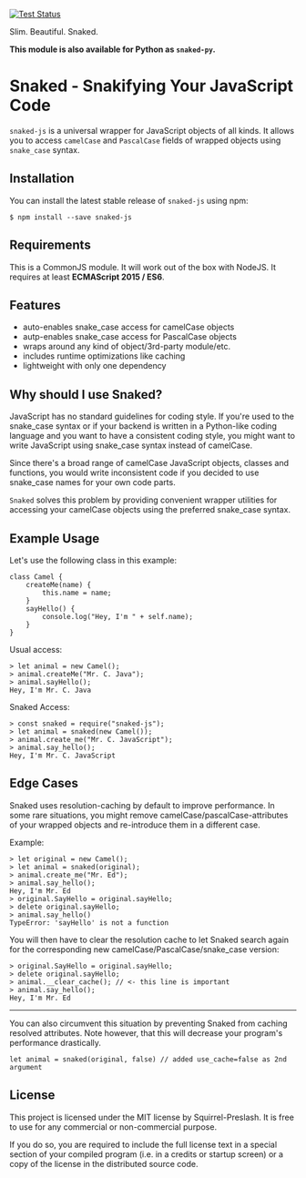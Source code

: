 [![Test Status](https://github.com/squirrel-preslash/snaked-js/workflows/Test%20Snaked/badge.svg)](https://github.com/squirrel-preslash/snaked-js/actions)

Slim. Beautiful. Snaked.

**This module is also available for Python as `snaked-py`.**

# Snaked - Snakifying Your JavaScript Code

`snaked-js` is a universal wrapper for JavaScript objects of all kinds.
It allows you to access `camelCase` and `PascalCase` fields of wrapped objects using
`snake_case` syntax.

## Installation

You can install the latest stable release of `snaked-js` using npm:

`$ npm install --save snaked-js`

## Requirements

This is a CommonJS module. It will work out of the box with NodeJS.
It requires at least **ECMAScript 2015 / ES6**.

## Features

- auto-enables snake_case access for camelCase objects
- autp-enables snake_case access for PascalCase objects
- wraps around any kind of object/3rd-party module/etc.
- includes runtime optimizations like caching
- lightweight with only one dependency

## Why should I use Snaked?

JavaScript has no standard guidelines for coding style. If you're used to the
snake_case syntax or if your backend is written in a Python-like coding language and you
want to have a consistent coding style, you might want to write JavaScript using
snake_case syntax instead of camelCase.

Since there's a broad range of camelCase JavaScript objects, classes and functions,
you would write inconsistent code if you decided to use snake_case names for your own
code parts.

`Snaked` solves this problem by providing convenient wrapper utilities for accessing your
camelCase objects using the preferred snake_case syntax.

## Example Usage

Let's use the following class in this example:

```
class Camel {
    createMe(name) {
        this.name = name;
    }
    sayHello() {
        console.log("Hey, I'm " + self.name);
    }
}
```

Usual access:

```
> let animal = new Camel();
> animal.createMe("Mr. C. Java");
> animal.sayHello();
Hey, I'm Mr. C. Java
```

Snaked Access:

```
> const snaked = require("snaked-js");
> let animal = snaked(new Camel());
> animal.create_me("Mr. C. JavaScript");
> animal.say_hello();
Hey, I'm Mr. C. JavaScript
```

## Edge Cases

Snaked uses resolution-caching by default to improve performance.
In some rare situations, you might remove camelCase/pascalCase-attributes
of your wrapped objects and re-introduce them in a different case.

Example:

```
> let original = new Camel();
> let animal = snaked(original);
> animal.create_me("Mr. Ed");
> animal.say_hello();
Hey, I'm Mr. Ed
> original.SayHello = original.sayHello;
> delete original.sayHello;
> animal.say_hello()
TypeError: 'sayHello' is not a function
```

You will then have to clear the resolution cache to let Snaked search again for the
corresponding new camelCase/PascalCase/snake_case version:

```
> original.SayHello = original.sayHello;
> delete original.sayHello;
> animal.__clear_cache(); // <- this line is important
> animal.say_hello();
Hey, I'm Mr. Ed
```

---------------------------------

You can also circumvent this situation by preventing Snaked from caching resolved attributes.
Note however, that this will decrease your program's performance drastically.

```
let animal = snaked(original, false) // added use_cache=false as 2nd argument
```

## License

This project is licensed under the MIT license by Squirrel-Preslash.
It is free to use for any commercial or non-commercial purpose.

If you do so, you are required to include the full license text in a special section of your
compiled program (i.e. in a credits or startup screen) or a copy of the license in the distributed
source code.
